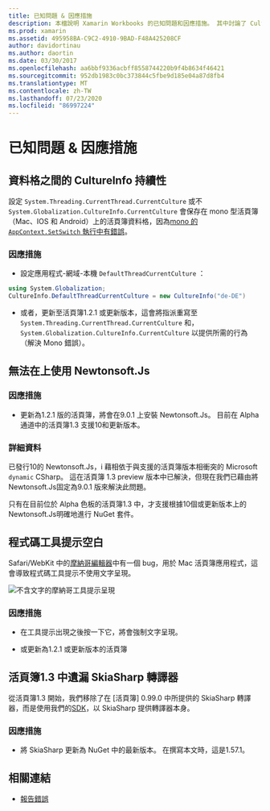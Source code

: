 ```yaml
---
title: 已知問題 & 因應措施
description: 本檔說明 Xamarin Workbooks 的已知問題和因應措施。 其中討論了 CultureInfo 問題、JSON 問題等等。
ms.prod: xamarin
ms.assetid: 495958BA-C9C2-4910-9BAD-F48A425208CF
author: davidortinau
ms.author: daortin
ms.date: 03/30/2017
ms.openlocfilehash: aa6bbf9336acbff8558744220b9f4b8634f46421
ms.sourcegitcommit: 952db1983c0bc373844c5fbe9d185e04a87d8fb4
ms.translationtype: MT
ms.contentlocale: zh-TW
ms.lasthandoff: 07/23/2020
ms.locfileid: "86997224"
---
```

# <a name="known-issues--workarounds"></a>已知問題 & 因應措施

## <a name="persistence-of-cultureinfo-across-cells"></a>資料格之間的 CultureInfo 持續性

設定 `System.Threading.CurrentThread.CurrentCulture` 或不 `System.Globalization.CultureInfo.CurrentCulture` 會保存在 mono 型活頁簿（Mac、IOS 和 Android）上的活頁簿資料格，因為[mono 的 `AppContext.SetSwitch` 執行中有錯誤][appcontext-bug]。

### <a name="workarounds"></a>因應措施

- 設定應用程式-網域-本機 `DefaultThreadCurrentCulture` ：

```csharp
using System.Globalization;
CultureInfo.DefaultThreadCurrentCulture = new CultureInfo("de-DE")
```

- 或者，更新至活頁簿1.2.1 或更新版本，這會將指派重寫至 `System.Threading.CurrentThread.CurrentCulture` 和， `System.Globalization.CultureInfo.CurrentCulture` 以提供所需的行為（解決 Mono 錯誤）。

## <a name="unable-to-use-newtonsoftjson"></a>無法在上使用 Newtonsoft.Js

### <a name="workaround"></a>因應措施

- 更新為1.2.1 版的活頁簿，將會在9.0.1 上安裝 Newtonsoft.Js。
  目前在 Alpha 通道中的活頁簿1.3 支援10和更新版本。

### <a name="details"></a>詳細資料

已發行10的 Newtonsoft.Js，i 藉相依于與支援的活頁簿版本相衝突的 Microsoft `dynamic` CSharp。 這在活頁簿 1.3 preview 版本中已解決，但現在我們已藉由將 Newtonsoft.Js固定為9.0.1 版來解決此問題。

只有在目前位於 Alpha 色板的活頁簿1.3 中，才支援根據10個或更新版本上的 Newtonsoft.Js明確地進行 NuGet 套件。

## <a name="code-tooltips-are-blank"></a>程式碼工具提示空白

Safari/WebKit 中的[摩納哥編輯器][monaco-bug]中有一個 bug，用於 Mac 活頁簿應用程式，這會導致程式碼工具提示不使用文字呈現。

![不含文字的摩納哥工具提示呈現](general-images/monaco-signature-help-bug.png)

### <a name="workaround"></a>因應措施

- 在工具提示出現之後按一下它，將會強制文字呈現。

- 或更新為1.2.1 或更新版本的活頁簿

[appcontext-bug]: https://bugzilla.xamarin.com/show_bug.cgi?id=54448
[monaco-bug]: https://github.com/Microsoft/monaco-editor/issues/408

## <a name="skiasharp-renderers-are-missing-in-workbooks-13"></a>活頁簿1.3 中遺漏 SkiaSharp 轉譯器

從活頁簿1.3 開始，我們移除了在 [活頁簿] 0.99.0 中所提供的 SkiaSharp 轉譯器，而是使用我們的[SDK](~/tools/workbooks/sdk/index.md)，以 SkiaSharp 提供轉譯器本身。

### <a name="workaround"></a>因應措施

- 將 SkiaSharp 更新為 NuGet 中的最新版本。 在撰寫本文時，這是1.57.1。

## <a name="related-links"></a>相關連結

- [報告錯誤](~/tools/workbooks/install.md#reporting-bugs)
